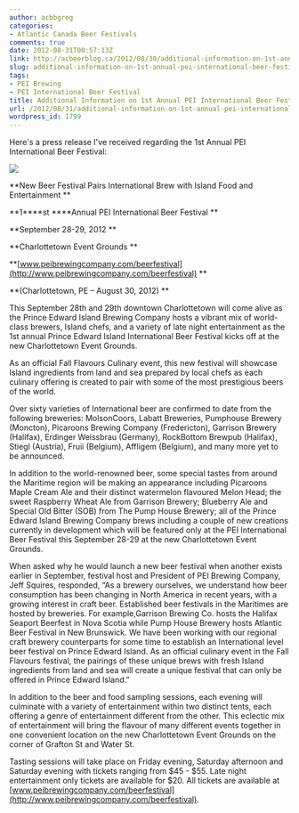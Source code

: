 ```yaml
---
author: acbbgreg
categories:
- Atlantic Canada Beer Festivals
comments: true
date: 2012-08-31T00:57:13Z
link: http://acbeerblog.ca/2012/08/30/additional-information-on-1st-annual-pei-international-beer-festival/
slug: additional-information-on-1st-annual-pei-international-beer-festival
tags:
- PEI Brewing
- PEI International Beer Festival
title: Additional Information on 1st Annual PEI International Beer Festival
url: /2012/08/31/additional-information-on-1st-annual-pei-international-beer-festival/
wordpress_id: 1799
---
```


Here's a press release I've received regarding the 1st Annual PEI International Beer Festival:

[![](http://acbeerblog.ca/wp-content/uploads/2012/08/pei-int-beer-festival-large.jpg)](http://acbeerblog.ca/wp-content/uploads/2012/08/pei-int-beer-festival-large.jpg)


 **New Beer Festival Pairs International Brew with Island Food and Entertainment **




**1****st ****Annual PEI International Beer Festival **




**September 28-29, 2012 **




**Charlottetown Event Grounds **




**[www.peibrewingcompany.com/beerfestival](http://www.peibrewingcompany.com/beerfestival) **




**(Charlottetown, PE – August 30, 2012) **







This September 28th and 29th downtown Charlottetown will come alive as the Prince Edward Island Brewing Company hosts a vibrant mix of world-class brewers, Island chefs, and a variety of late night entertainment as the 1st annual Prince Edward Island International Beer Festival kicks off at the new Charlottetown Event Grounds.







As an official Fall Flavours Culinary event, this new festival will showcase Island ingredients from land and sea prepared by local chefs as each culinary offering is created to pair with some of the most prestigious beers of the world.







Over sixty varieties of International beer are confirmed to date from the following breweries: MolsonCoors, Labatt Breweries, Pumphouse Brewery (Moncton), Picaroons Brewing Company (Fredericton), Garrison Brewery (Halifax), Erdinger Weissbrau (Germany), RockBottom Brewpub (Halifax), Stiegl (Austria), Fruii (Belgium), Affligem (Belgium), and many more yet to be announced.







In addition to the world-renowned beer, some special tastes from around the Maritime region will be making an appearance including Picaroons Maple Cream Ale and their distinct watermelon flavoured Melon Head; the sweet Raspberry Wheat Ale from Garrison Brewery; Blueberry Ale and Special Old Bitter (SOB) from The Pump House Brewery; all of the Prince Edward Island Brewing Company brews including a couple of new creations currently in development which will be featured only at the PEI International Beer Festival this September 28-29 at the new Charlottetown Event Grounds.







When asked why he would launch a new beer festival when another exists earlier in September, festival host and President of PEI Brewing Company, Jeff Squires, responded, “As a brewery ourselves, we understand how beer consumption has been changing in North America in recent years, with a growing interest in craft beer. Established beer festivals in the Maritimes are hosted by breweries. For example,Garrison Brewing Co. hosts the Halifax Seaport Beerfest in Nova Scotia while Pump House Brewery hosts Atlantic Beer Festival in New Brunswick. We have been working with our regional craft brewery counterparts for some time to establish an International level beer festival on Prince Edward Island. As an official culinary event in the Fall Flavours festival, the pairings of these unique brews with fresh Island ingredients from land and sea will create a unique festival that can only be offered in Prince Edward Island.”







In addition to the beer and food sampling sessions, each evening will culminate with a variety of entertainment within two distinct tents, each offering a genre of entertainment different from the other. This eclectic mix of entertainment will bring the flavour of many different events together in one convenient location on the new Charlottetown Event Grounds on the corner of Grafton St and Water St.







Tasting sessions will take place on Friday evening, Saturday afternoon and Saturday evening with tickets ranging from $45 - $55. Late night entertainment only tickets are available for $20. All tickets are available at [www.peibrewingcompany.com/beerfestival](http://www.peibrewingcompany.com/beerfestival).
